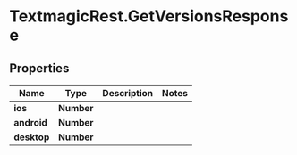 # TextmagicRest.GetVersionsResponse

## Properties
Name | Type | Description | Notes
------------ | ------------- | ------------- | -------------
**ios** | **Number** |  | 
**android** | **Number** |  | 
**desktop** | **Number** |  | 


